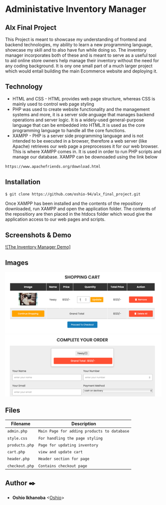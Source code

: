 # Administative Inventory Manager

## Alx Final Project 

This Project is meant to showcase my understanding of frontend and backend technologies, my ability to learn a new  programming language, showcase my skill and to also have fun while doing so. 
The inventory manager incorporates both of these and is meant to serve as a useful tool to aid online store owners help manage their inventory without the need for any coding background. It is ony one small part of a much larger project which would entail building the main Ecommerce website and deploying it.

## Technology
* HTML and CSS - HTML provides web page structure, whereas CSS is mainly used to control web page styling 
* PHP was used to create website functionality and the management systems and more, it is a server side anguage that manages backend operations and server logic. It is a widely-used general-purpose language that can be embedded into HTML.It is used as the core programming language to handle all the core functions.
* XAMPP - PHP is a server side programming language and is not intended to be executed in a browser, therefore a web server (like Apache) retrieves our web page a preprocesses it for our web browser. This is where XAMPP comes in. It is used in order to run PHP scripts and manage our database. XAMPP can be downoaded using the link below
```sh
https://www.apachefriends.org/download.html
```

## Installation
```sh
$ git clone https://github.com/oshio-94/alx_final_project.git
```
Once XAMPP has been installed and the contents of the repositiory downloaded, run XAMPP and open the application folder. The contents of the repositiory are then placed in the htdocs folder which woud give the application access to our web pages and scripts.
## Screenshots & Demo
[![The Inventory Manager Demo]](https://youtu.be/dpQGXZ1vrFQ)

## Images
![My Cart](./images/Screen%20Shot%202024-04-04%20at%2012.54.55.png)
![Checkout Page](./images/Screen%20Shot%202024-04-04%20at%2012.55.23.png)


## Files

| Filename | Description |
| -------- | ----------- |
| `admin.php` | `Main Page for adding products to database` |
| `style.css` | `For handling the page styling` |
| `products.php` | `Page for updating inventory` |
| `cart.php` | `view and update cart` |
| `header.php` | `Header section for page` |
| `checkout.php` | `Contains checkout page` |

## Author :black_nib:

- **Oshio Ikhanoba** <[Oshio](https://github.com/oshio-94)>